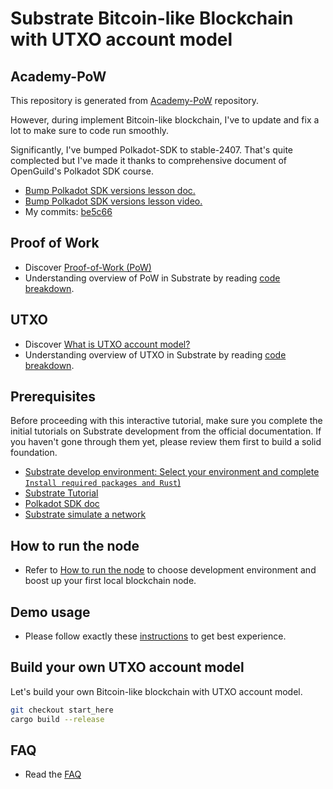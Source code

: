 # Substrate Bitcoin-like Blockchain with UTXO account model

## Academy-PoW

This repository is generated from [Academy-PoW](https://github.com/Polkadot-Blockchain-Academy/Academy-PoW) repository. 


However, during implement Bitcoin-like blockchain, I've to update and fix a lot to make sure to code run smoothly.


Significantly, I've bumped Polkadot-SDK to stable-2407. That's quite complected but I've made it thanks to comprehensive document of OpenGuild's Polkadot SDK course.
- [Bump Polkadot SDK versions lesson doc.](https://bootcamp.openguild.wtf/building-a-blockchain-with-polkadot-sdk/polkadot-sdk/substrate/bump-polkadot-sdk-versions)
- [Bump Polkadot SDK versions lesson video.](https://www.youtube.com/watch?v=6nhIZmE1Nck&list=PLnhzaKpksqOKiqu9DDjGnmZWB0hYTaOUC&index=15)
- My commits: [be5c66](https://github.com/danielbui12/substrate-bitcoin-like-blockchain/commit/be5c665779dc23e2ac2c710ce5ada95975b4d5d2)

## Proof of Work

- Discover [Proof-of-Work (PoW)](docs/pow/pow.md)
- Understanding overview of PoW in Substrate by reading [code breakdown](docs/pow/code-breakdown.md).


## UTXO

- Discover [What is UTXO account model?](docs/utxo/utxo.md)
- Understanding overview of UTXO in Substrate by reading [code breakdown](docs/utxo/code-breakdown.md).


## Prerequisites

Before proceeding with this interactive tutorial, make sure you complete the initial tutorials on Substrate development from the official documentation. If you haven't gone through them yet, please review them first to build a solid foundation.

- [Substrate develop environment: Select your environment and complete `Install required packages and Rust`)](https://docs.substrate.io/install/)
- [Substrate Tutorial](https://polkadot.study/tutorials/interactive-substrate-tutorials-rusty-crewmates/)
- [Polkadot SDK doc](https://paritytech.github.io/polkadot-sdk/master/polkadot_sdk_docs/polkadot_sdk/index.html)
- [Substrate simulate a network](https://docs.substrate.io/tutorials/build-a-blockchain/simulate-network/)


## How to run the node

- Refer to [How to run the node](docs/how-to-run-the-node.md) to choose development environment and boost up your first local blockchain node.

## Demo usage

- Please follow exactly these [instructions](docs/demo-usage.md) to get best experience.


## Build your own UTXO account model

Let's build your own Bitcoin-like blockchain with UTXO account model.

```sh
git checkout start_here
cargo build --release
```

## FAQ

- Read the [FAQ](docs/faq.md)